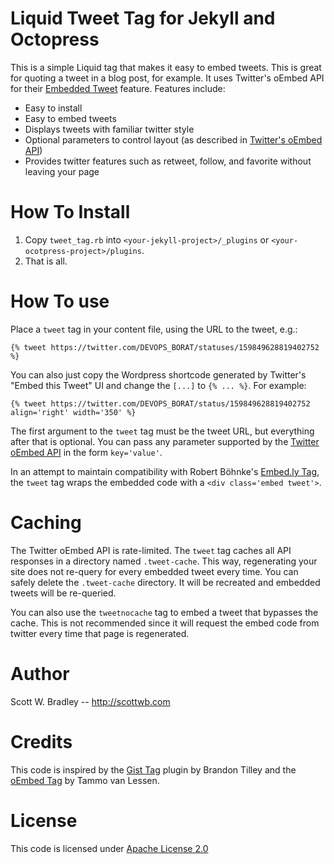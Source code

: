 # Liquid Tweet Tag for Jekyll and Octopress

This is a simple Liquid tag that makes it easy to embed tweets. This is great for quoting a tweet in a blog post,
for example. It uses Twitter's oEmbed API for their [Embedded Tweet](https://dev.twitter.com/docs/embedded-tweets)
feature. Features include:

  * Easy to install
  * Easy to embed tweets
  * Displays tweets with familiar twitter style
  * Optional parameters to control layout (as described in [Twitter's oEmbed API](https://dev.twitter.com/docs/api/1/get/statuses/oembed))
  * Provides twitter features such as retweet, follow, and favorite without leaving your page

# How To Install

  1. Copy `tweet_tag.rb` into `<your-jekyll-project>/_plugins` or `<your-ocotpress-project>/plugins`.
  2. That is all.

# How To use

Place a `tweet` tag in your content file, using the URL to the tweet, e.g.:
```
{% tweet https://twitter.com/DEVOPS_BORAT/statuses/159849628819402752 %}
```

You can also just copy the Wordpress shortcode generated by Twitter's "Embed this Tweet" UI and change
the `[...]` to `{% ... %}`. For example:
```
{% tweet https://twitter.com/DEVOPS_BORAT/status/159849628819402752 align='right' width='350' %}
```

The first argument to the `tweet` tag must be the tweet URL, but everything after that is optional. You can pass
any parameter supported by the [Twitter oEmbed API](https://dev.twitter.com/docs/api/1/get/statuses/oembed) in the form
`key='value'`.

In an attempt to maintain compatibility with Robert Böhnke's [Embed.ly Tag](https://github.com/robb/jekyll-embedly-client),
the `tweet` tag wraps the embedded code with a `<div class='embed tweet'>`.

# Caching

The Twitter oEmbed API is rate-limited. The `tweet` tag caches all API responses in a directory named `.tweet-cache`.
This way, regenerating your site does not re-query for every embedded tweet every time. You can safely delete the
`.tweet-cache` directory. It will be recreated and embedded tweets will be re-queried.

You can also use the `tweetnocache` tag to embed a tweet that bypasses the cache. This is not recommended since
it will request the embed code from twitter every time that page is regenerated.

# Author

Scott W. Bradley -- http://scottwb.com

# Credits

This code is inspired by the [Gist Tag](https://gist.github.com/1027674) plugin by Brandon Tilley and the
[oEmbed Tag](https://gist.github.com/1455726) by Tammo van Lessen. 

# License

This code is licensed under [Apache License 2.0](http://www.apache.org/licenses/LICENSE-2.0)
